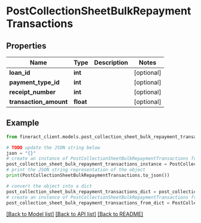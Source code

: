 # PostCollectionSheetBulkRepaymentTransactions


## Properties

Name | Type | Description | Notes
------------ | ------------- | ------------- | -------------
**loan_id** | **int** |  | [optional] 
**payment_type_id** | **int** |  | [optional] 
**receipt_number** | **int** |  | [optional] 
**transaction_amount** | **float** |  | [optional] 

## Example

```python
from fineract_client.models.post_collection_sheet_bulk_repayment_transactions import PostCollectionSheetBulkRepaymentTransactions

# TODO update the JSON string below
json = "{}"
# create an instance of PostCollectionSheetBulkRepaymentTransactions from a JSON string
post_collection_sheet_bulk_repayment_transactions_instance = PostCollectionSheetBulkRepaymentTransactions.from_json(json)
# print the JSON string representation of the object
print(PostCollectionSheetBulkRepaymentTransactions.to_json())

# convert the object into a dict
post_collection_sheet_bulk_repayment_transactions_dict = post_collection_sheet_bulk_repayment_transactions_instance.to_dict()
# create an instance of PostCollectionSheetBulkRepaymentTransactions from a dict
post_collection_sheet_bulk_repayment_transactions_from_dict = PostCollectionSheetBulkRepaymentTransactions.from_dict(post_collection_sheet_bulk_repayment_transactions_dict)
```
[[Back to Model list]](../README.md#documentation-for-models) [[Back to API list]](../README.md#documentation-for-api-endpoints) [[Back to README]](../README.md)


